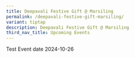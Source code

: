```yaml
---
title: Deepavali Festive Gift @ Marsiling
permalink: /deepavali-festive-gift-marsiling/
variant: tiptap
description: Deepavali Festive Gift @ Marsiling
third_nav_title: Upcoming Events
---
```

<p>Test Event date 2024-10-26</p>